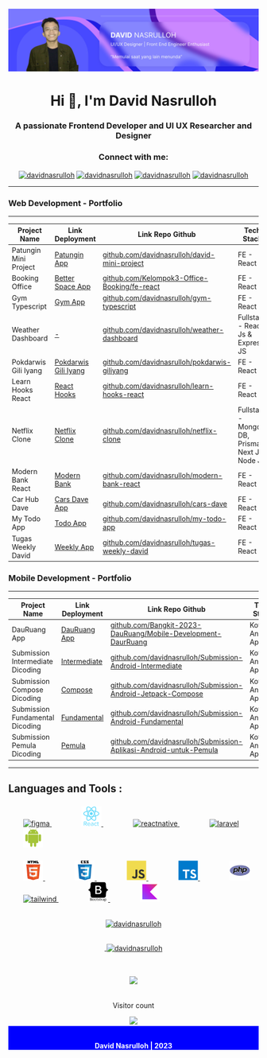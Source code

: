 ![file1](./img/davidHeader.jpg)

<h1 align="center">Hi 👋, I'm David Nasrulloh</h1>
<h3 align="center">A passionate Frontend Developer and UI UX Researcher and Designer</h3>

<h3 align="center">Connect with me:</h3>
<p align="center">
	<a href="https://linkedin.com/in/davidnasrulloh" target="blank"><img align="center" src="https://raw.githubusercontent.com/rahuldkjain/github-profile-readme-generator/master/src/images/icons/Social/linked-in-alt.svg" alt="davidnasrulloh" height="30" width="40" /></a>
	<a href="https://instagram.com/rishav_chanda" target="blank"><img align="center" src="https://raw.githubusercontent.com/rahuldkjain/github-profile-readme-generator/master/src/images/icons/Social/instagram.svg" alt="davidnasrulloh" height="30" width="40" /></a>
	<a href="https://dribbble.com/davidnasrulloh" target="blank"><img align="center" src="https://raw.githubusercontent.com/rahuldkjain/github-profile-readme-generator/master/src/images/icons/Social/dribbble.svg" alt="davidnasrulloh" height="30" width="40" /></a>
	<a href="https://www.behance.net/davidnasrulloh" target="blank"><img align="center" src="https://raw.githubusercontent.com/rahuldkjain/github-profile-readme-generator/master/src/images/icons/Social/behance.svg" alt="davidnasrulloh" height="30" width="40" /></a>
</p>

---

### Web Development - Portfolio 

---

| Project Name          | Link Deployment                                                 | Link Repo Github                                                | Tech Stack 	                                             	|
| --------------------- | --------------------------------------------------------------- | --------------------------------------------------------------- | ----------------------------------------------------------------- |
| Patungin Mini Project | [Patungin App](https://patungin-miniproject-david.netlify.app/) | [github.com/davidnasrulloh/david-mini-project](https://github.com/davidnasrulloh/david-mini-project)          | FE - React Js 							|
| Booking Office        | [Better Space App](https://betterspace.netlify.app/)            | [github.com/Kelompok3-Office-Booking/fe-react](https://github.com/Kelompok3-Office-Booking/fe-react)          | FE - React Js 							|
| Gym Typescript        | [Gym App](https://belajar-typescript.netlify.app/)              | [github.com/davidnasrulloh/gym-typescript](https://github.com/davidnasrulloh/gym-typescript)              | FE - React Js 							|
| Weather Dashboard	| [-]()							          | [github.com/davidnasrulloh/weather-dashboard](https://github.com/davidnasrulloh/weather-dashboard)      	    | Fullstack - React Js & Express JS					|
| Pokdarwis Gili Iyang  | [Pokdarwis Gili Iyang](https://giliiyang-banraas.netlify.app)   | [github.com/davidnasrulloh/pokdarwis-giliyang](https://github.com/davidnasrulloh/pokdarwis-giliyang)          | FE - React Js 							|
| Learn Hooks React     | [React Hooks](https://learn-react-hooks-david.netlify.app/)     | [github.com/davidnasrulloh/learn-hooks-react](https://github.com/davidnasrulloh/learn-hooks-react)           | FE - React Js							|
| Netflix Clone         | [Netflix Clone](https://netflix-clone-david.vercel.app/)        | [github.com/davidnasrulloh/netflix-clone](https://github.com/davidnasrulloh/netflix-clone)               | Fullstack - Mongo DB, Prisma, Next Js, Node Js			|
| Modern Bank React     | [Modern Bank](https://modern-bank-david.netlify.app/)           | [github.com/davidnasrulloh/modern-bank-react](https://github.com/davidnasrulloh/modern-bank-react)           | FE - React Js 							|
| Car Hub Dave          | [Cars Dave App](https://cars-dave-nextjs.vercel.app/)           | [github.com/davidnasrulloh/cars-dave](https://github.com/davidnasrulloh/cars-dave)                   | FE - React Js 							|
| My Todo App           | [Todo App](https://todo-dave.netlify.app/)                      | [github.com/davidnasrulloh/my-todo-app](https://github.com/davidnasrulloh/my-todo-app)                 | FE - React Js 							|
| Tugas Weekly David    | [Weekly App](https://tugas-weekly-david.netlify.app/)           | [github.com/davidnasrulloh/tugas-weekly-david](https://github.com/davidnasrulloh/tugas-weekly-david)          | FE - React Js 							|	 


### Mobile Development - Portfolio 

---

| Project Name          | Link Deployment                                                 | Link Repo Github                                                | Tech Stack                                                      |
| --------------------- | --------------------------------------------------------------- | --------------------------------------------------------------- | --------------------------------------------------------------- |
| DauRuang App				| [DauRuang App](https://github.com/Bangkit-2023-DauRuang/Mobile-Development-DaurRuang/releases/tag/dauruang) 		| [github.com/Bangkit-2023-DauRuang/Mobile-Development-DaurRuang](https://github.com/Bangkit-2023-DauRuang/Mobile-Development-DaurRuang)         	| Kotlin - Android App           |
| Submission Intermediate Dicoding	| [Intermediate](https://github.com/davidnasrulloh/Submission-Android-Intermediate/releases/tag/v0.0.1) 		| [github.com/davidnasrulloh/Submission-Android-Intermediate](https://github.com/davidnasrulloh/Submission-Android-Intermediate)          		| Kotlin - Android App           |
| Submission Compose Dicoding		| [Compose](https://github.com/davidnasrulloh/Submission-Android-Jetpack-Compose/releases/tag/v1.0.0) 			| [github.com/davidnasrulloh/Submission-Android-Jetpack-Compose](https://github.com/davidnasrulloh/Submission-Android-Jetpack-Compose)          	| Kotlin - Android App           |
| Submission Fundamental Dicoding	| [Fundamental](https://github.com/davidnasrulloh/Submission-Android-Fundamental/releases/tag/v0.0.1) 			| [github.com/davidnasrulloh/Submission-Android-Fundamental](https://github.com/davidnasrulloh/Submission-Android-Fundamental)          		| Kotlin - Android App           |
| Submission Pemula Dicoding		| [Pemula](https://github.com/davidnasrulloh/Submission-Aplikasi-Android-untuk-Pemula/releases/tag/0.0.1) 		| [github.com/davidnasrulloh/Submission-Aplikasi-Android-untuk-Pemula](https://github.com/davidnasrulloh/Submission-Aplikasi-Android-untuk-Pemula)    	| Kotlin - Android App           |


----

## Languages and Tools :

### <p align="left">

<a style="margin: 5px 30px" href="https://www.figma.com/" target="_blank" rel="noreferrer"> 
	<img src="https://www.vectorlogo.zone/logos/figma/figma-icon.svg" alt="figma" width="40" height="40"/> 
</a> 
<a style="margin: 5px 30px" href="https://reactjs.org/" target="_blank" rel="noreferrer"> 
	<img src="https://raw.githubusercontent.com/devicons/devicon/master/icons/react/react-original-wordmark.svg" alt="react" width="40" height="40"/> 
</a>
<a style="margin: 5px 30px" href="https://reactjs.org/" target="_blank" rel="noreferrer"> 
	<img src="https://camo.githubusercontent.com/9a45407f0a2a0c52f76b9458728049eca3ddb60ecec92a43f8cd2af93d253940/68747470733a2f2f7061676570726f2e636f2f626c6f672f77702d636f6e74656e742f75706c6f6164732f323032302f30332f72656163742d6e61746976652d6c6f676f2d333234783337352e706e67" alt="reactnative" width="40" height="40"/> 
</a>
<a style="margin: 5px 30px" href="https://laravel.com/" target="_blank" rel="noreferrer"> 
	<img src="https://cdn.freebiesupply.com/logos/large/2x/laravel-1-logo-png-transparent.png" alt="laravel" width="50" height="40"/> 
</a> 
<a style="margin: 5px 30px" href="https://www.android.com/intl/id_id/" target="_blank" rel="noreferrer"> 
	<img src="https://raw.githubusercontent.com/devicons/devicon/master/icons/android/android-original.svg" alt="android" width="40" height="40"/> 
</a>
</p>

### <p align="left">
<a style="margin: 5px 30px" href="https://www.w3.org/html/" target="_blank" rel="noreferrer"> 
	<img src="https://raw.githubusercontent.com/devicons/devicon/master/icons/html5/html5-original-wordmark.svg" alt="html5" width="40" height="40"/> 
</a> 
<a style="margin: 5px 30px" href="https://www.w3schools.com/css/" target="_blank" rel="noreferrer"> 
	<img src="https://raw.githubusercontent.com/devicons/devicon/master/icons/css3/css3-original-wordmark.svg" alt="css3" width="40" height="40"/> 
</a> 
<a style="margin: 5px 30px" href="https://developer.mozilla.org/en-US/docs/Web/JavaScript" target="_blank" rel="noreferrer"> 
	<img src="https://raw.githubusercontent.com/devicons/devicon/master/icons/javascript/javascript-original.svg" alt="javascript" width="40" height="40"/> 
</a> 
<a style="margin: 5px 30px" href="https://www.typescriptlang.org/" target="_blank" rel="noreferrer"> 
	<img src="https://raw.githubusercontent.com/devicons/devicon/master/icons/typescript/typescript-original.svg" alt="typescript" width="40" height="40"/> 
</a> 
<a style="margin: 5px 30px" href="https://www.php.net/" target="_blank" rel="noreferrer"> 
	<img src="https://raw.githubusercontent.com/devicons/devicon/master/icons/php/php-original.svg" alt="php" width="40" height="40"/> 
</a> 
<a style="margin: 5px 30px" href="https://tailwindcss.com/" target="_blank" rel="noreferrer"> 
	<img src="https://www.vectorlogo.zone/logos/tailwindcss/tailwindcss-icon.svg" alt="tailwind" width="40" height="40"/> 
</a> 
<a style="margin: 5px 30px" href="https://getbootstrap.com" target="_blank" rel="noreferrer"> 
	<img src="https://raw.githubusercontent.com/devicons/devicon/master/icons/bootstrap/bootstrap-plain-wordmark.svg" alt="bootstrap" width="40" height="40"/> 
</a>
<a style="margin: 5px 30px" href="https://kotlinlang.org/" target="_blank" rel="noreferrer"> 
	<img src="https://raw.githubusercontent.com/devicons/devicon/master/icons/kotlin/kotlin-original.svg" alt="kotlin" width="40" height="40"/> 
</p>

<div align="center"> <br/> <img align="center" src="https://github-readme-stats-eight-theta.vercel.app/api/top-langs?username=davidnasrulloh&show_icons=true&locale=en&layout=compact&theme=tokyonight" alt="davidnasrulloh" /></div>

<p align="center"> <br/> &nbsp;<img align="center" src="https://github-readme-stats-eight-theta.vercel.app/api?username=davidnasrulloh&show_icons=true&locale=en&theme=tokyonight" alt="davidnasrulloh" /></p>

<div align="center">
	<br/>
	<a href="https://github.com/davidnasrulloh">
	<img src="https://github-readme-streak-stats.herokuapp.com?user=davidnasrulloh&theme=dark&hide_border=true&border_radius=5&date_format=M%20j%5B%2C%20Y%5D"/>
	</a>
</div>

<div align="center"> 
	<br/>
	<p>Visitor count</p>
	<a href="https://github.com/davidnasrulloh">
  	<img src="https://profile-counter.glitch.me/davidnasrulloh/count.svg" />
	</a>
</div>

<div align="center" style="color: white; background-color: blue; font-weight: bold;" > 
	<br/>
	<p>David Nasrulloh | 2023</p>
</div>
